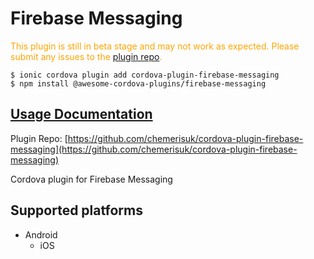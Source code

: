 # Firebase Messaging

  <p style="color:orange">
    This plugin is still in beta stage and may not work as expected. Please
    submit any issues to the <a target="_blank"
    href="/issues">plugin repo</a>.
  </p>


```
$ ionic cordova plugin add cordova-plugin-firebase-messaging
$ npm install @awesome-cordova-plugins/firebase-messaging
```

## [Usage Documentation](https://danielsogl.gitbook.io/awesome-cordova-plugins/plugins/firebase-messaging/)

Plugin Repo: [https://github.com/chemerisuk/cordova-plugin-firebase-messaging](https://github.com/chemerisuk/cordova-plugin-firebase-messaging)

Cordova plugin for Firebase Messaging

## Supported platforms

- Android
  - iOS
  


